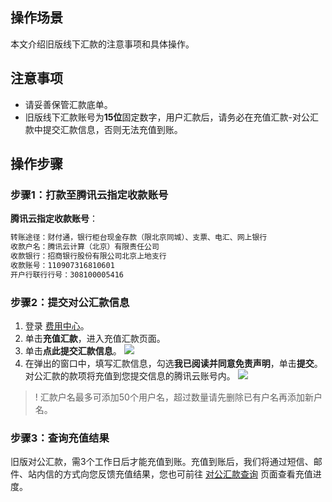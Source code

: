 ## 操作场景

本文介绍旧版线下汇款的注意事项和具体操作。

## 注意事项

- 请妥善保管汇款底单。
- 旧版线下汇款账号为**15位**固定数字，用户汇款后，请务必在充值汇款-对公汇款中提交汇款信息，否则无法充值到账。

## 操作步骤

### 步骤1：打款至腾讯云指定收款账号

**腾讯云指定收款账号**：

```txt
转账途径：财付通，银行柜台现金存款（限北京同城）、支票、电汇、网上银行
收款户名：腾讯云计算（北京）有限责任公司
收款银行：招商银行股份有限公司北京上地支行
收款账号：110907316810601
开户行联行行号：308100005416
```

### 步骤2：提交对公汇款信息

1. 登录 [费用中心](https://console.cloud.tencent.com/expense)。
2. 单击**充值汇款**，进入充值汇款页面。
3. 单击**点此提交汇款信息**。
![](https://qcloudimg.tencent-cloud.cn/raw/f4ed75de209ea10525cfbb716d73505a.png)
4. 在弹出的窗口中，填写汇款信息，勾选**我已阅读并同意免责声明**，单击**提交**。
对公汇款的款项将充值到您提交信息的腾讯云账号内。
![](https://qcloudimg.tencent-cloud.cn/raw/6457b047f3f4e86da6bd01c1478372d4.png)
>!  汇款户名最多可添加50个用户名，超过数量请先删除已有户名再添加新户名。
>

### 步骤3：查询充值结果

旧版对公汇款，需3个工作日后才能充值到账。充值到账后，我们将通过短信、邮件、站内信的方式向您反馈充值结果，您也可前往 [对公汇款查询](https://console.cloud.tencent.com/expense/rechargeoffline) 页面查看充值进度。

